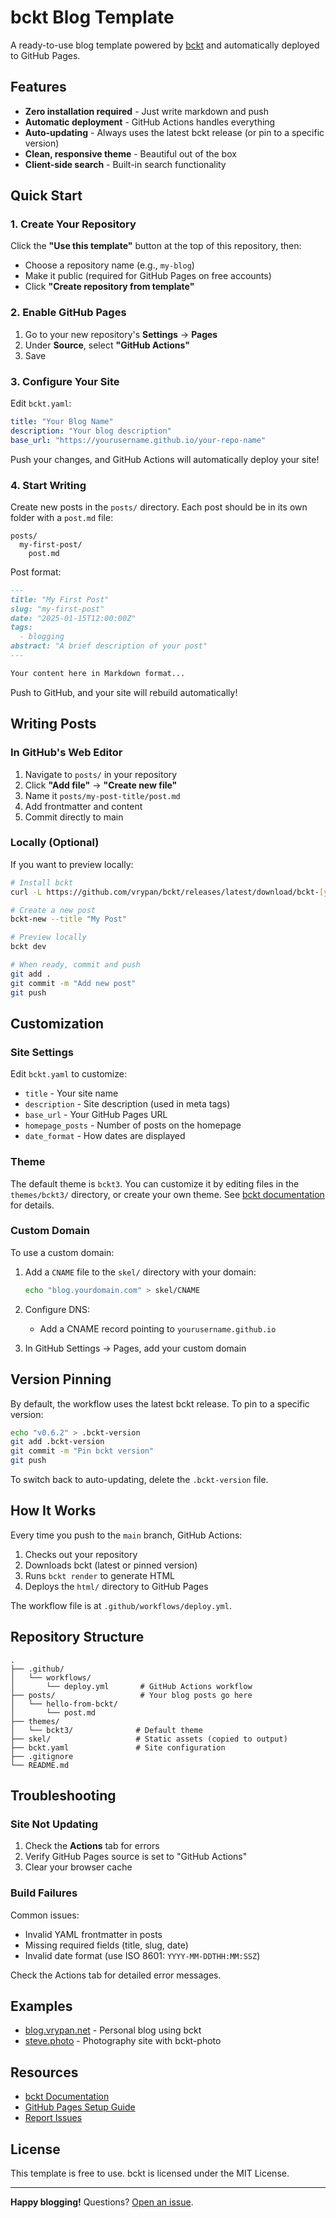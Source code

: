 # bckt Blog Template

A ready-to-use blog template powered by [bckt](https://github.com/vrypan/bckt) and automatically deployed to GitHub Pages.

## Features

- **Zero installation required** - Just write markdown and push
- **Automatic deployment** - GitHub Actions handles everything
- **Auto-updating** - Always uses the latest bckt release (or pin to a specific version)
- **Clean, responsive theme** - Beautiful out of the box
- **Client-side search** - Built-in search functionality

## Quick Start

### 1. Create Your Repository

Click the **"Use this template"** button at the top of this repository, then:

- Choose a repository name (e.g., `my-blog`)
- Make it public (required for GitHub Pages on free accounts)
- Click **"Create repository from template"**

### 2. Enable GitHub Pages

1. Go to your new repository's **Settings** → **Pages**
2. Under **Source**, select **"GitHub Actions"**
3. Save

### 3. Configure Your Site

Edit `bckt.yaml`:

```yaml
title: "Your Blog Name"
description: "Your blog description"
base_url: "https://yourusername.github.io/your-repo-name"
```

Push your changes, and GitHub Actions will automatically deploy your site!

### 4. Start Writing

Create new posts in the `posts/` directory. Each post should be in its own folder with a `post.md` file:

```
posts/
  my-first-post/
    post.md
```

Post format:

```markdown
---
title: "My First Post"
slug: "my-first-post"
date: "2025-01-15T12:00:00Z"
tags:
  - blogging
abstract: "A brief description of your post"
---

Your content here in Markdown format...
```

Push to GitHub, and your site will rebuild automatically!

## Writing Posts

### In GitHub's Web Editor

1. Navigate to `posts/` in your repository
2. Click **"Add file"** → **"Create new file"**
3. Name it `posts/my-post-title/post.md`
4. Add frontmatter and content
5. Commit directly to main

### Locally (Optional)

If you want to preview locally:

```bash
# Install bckt
curl -L https://github.com/vrypan/bckt/releases/latest/download/bckt-[your-platform].tar.gz | tar xz

# Create a new post
bckt-new --title "My Post"

# Preview locally
bckt dev

# When ready, commit and push
git add .
git commit -m "Add new post"
git push
```

## Customization

### Site Settings

Edit `bckt.yaml` to customize:

- `title` - Your site name
- `description` - Site description (used in meta tags)
- `base_url` - Your GitHub Pages URL
- `homepage_posts` - Number of posts on the homepage
- `date_format` - How dates are displayed

### Theme

The default theme is `bckt3`. You can customize it by editing files in the `themes/bckt3/` directory, or create your own theme. See [bckt documentation](https://github.com/vrypan/bckt/blob/main/docs/README.md) for details.

### Custom Domain

To use a custom domain:

1. Add a `CNAME` file to the `skel/` directory with your domain:
   ```bash
   echo "blog.yourdomain.com" > skel/CNAME
   ```

2. Configure DNS:
   - Add a CNAME record pointing to `yourusername.github.io`

3. In GitHub Settings → Pages, add your custom domain

## Version Pinning

By default, the workflow uses the latest bckt release. To pin to a specific version:

```bash
echo "v0.6.2" > .bckt-version
git add .bckt-version
git commit -m "Pin bckt version"
git push
```

To switch back to auto-updating, delete the `.bckt-version` file.

## How It Works

Every time you push to the `main` branch, GitHub Actions:

1. Checks out your repository
2. Downloads bckt (latest or pinned version)
3. Runs `bckt render` to generate HTML
4. Deploys the `html/` directory to GitHub Pages

The workflow file is at `.github/workflows/deploy.yml`.

## Repository Structure

```
.
├── .github/
│   └── workflows/
│       └── deploy.yml       # GitHub Actions workflow
├── posts/                   # Your blog posts go here
│   └── hello-from-bckt/
│       └── post.md
├── themes/
│   └── bckt3/              # Default theme
├── skel/                   # Static assets (copied to output)
├── bckt.yaml               # Site configuration
├── .gitignore
└── README.md
```

## Troubleshooting

### Site Not Updating

1. Check the **Actions** tab for errors
2. Verify GitHub Pages source is set to "GitHub Actions"
3. Clear your browser cache

### Build Failures

Common issues:

- Invalid YAML frontmatter in posts
- Missing required fields (title, slug, date)
- Invalid date format (use ISO 8601: `YYYY-MM-DDTHH:MM:SSZ`)

Check the Actions tab for detailed error messages.

## Examples

- [blog.vrypan.net](https://blog.vrypan.net/) - Personal blog using bckt
- [steve.photo](https://steve.photo) - Photography site with bckt-photo

## Resources

- [bckt Documentation](https://github.com/vrypan/bckt/blob/main/docs/README.md)
- [GitHub Pages Setup Guide](https://github.com/vrypan/bckt/blob/main/docs/github-pages-setup.md)
- [Report Issues](https://github.com/vrypan/bckt/issues)

## License

This template is free to use. bckt is licensed under the MIT License.

---

**Happy blogging!** Questions? [Open an issue](https://github.com/vrypan/bckt/issues).

